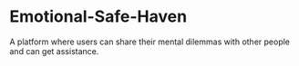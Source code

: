 # Emotional-Safe-Haven
A platform where users can share their mental dilemmas with other people and can get assistance.